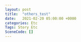 ```yaml
---
layout: post
title:  "others_test"
date:   2021-02-20 05:00:00 +0000
categories: Etc
Tags: Story Etc
SceneCode: []
---
```

